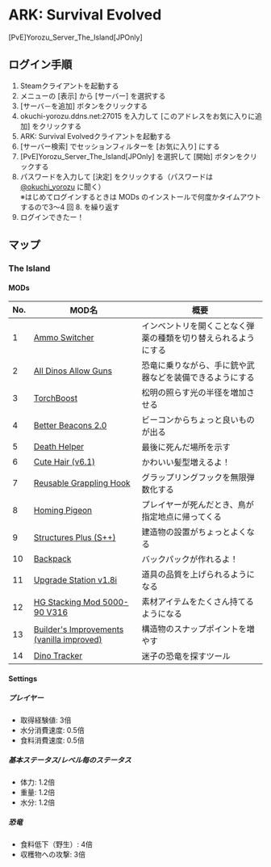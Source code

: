 # ARK: Survival Evolved
[PvE]Yorozu_Server_The_Island[JPOnly]

## ログイン手順
1. Steamクライアントを起動する
2. メニューの [表示] から [サーバー] を選択する
3. [サーバ－を追加] ボタンをクリックする
4. okuchi-yorozu.ddns.net:27015 を入力して [このアドレスをお気に入りに追加] をクリックする
5. ARK: Survival Evolvedクライアントを起動する
6. [サーバー検索] でセッションフィルターを [お気に入り] にする
7. [PvE]Yorozu_Server_The_Island[JPOnly] を選択して [開始] ボタンをクリックする
8. パスワードを入力して [決定] をクリックする（パスワードは [@okuchi_yorozu](https://twitter.com/okuchi_yorozu) に聞く）  
※はじめてログインするときは MODs のインストールで何度かタイムアウトするので3～4 回 8. を繰り返す
9. ログインできたー！

## マップ
### The Island
#### MODs
|No.|MOD名|概要|
|----|----|----|
|1|[Ammo Switcher](https://steamcommunity.com/sharedfiles/filedetails/?id=1439559887)|インベントリを開くことなく弾薬の種類を切り替えられるようにする|
|2|[All Dinos Allow Guns](https://steamcommunity.com/sharedfiles/filedetails/?id=1440414363)|恐竜に乗りながら、手に銃や武器などを装備できるようにする|
|3|[TorchBoost](https://steamcommunity.com/sharedfiles/filedetails/?id=478736056)|松明の照らす光の半径を増加させる|
|4|[Better Beacons 2.0](https://steamcommunity.com/sharedfiles/filedetails/?id=506506101)|ビーコンからちょっと良いものが出る|
|5|[Death Helper](https://steamcommunity.com/sharedfiles/filedetails/?id=566885854)|最後に死んだ場所を示す|
|6|[Cute Hair (v6.1)](https://steamcommunity.com/sharedfiles/filedetails/?id=618916953)|かわいい髪型増えるよ！|
|7|[Reusable Grappling Hook](https://steamcommunity.com/sharedfiles/filedetails/?id=633215081)|グラップリングフックを無限弾数化する|
|8|[Homing Pigeon](https://steamcommunity.com/sharedfiles/filedetails/?id=655261420)|プレイヤーが死んだとき、鳥が指定地点に帰ってくる|
|9|[Structures Plus (S++)](https://steamcommunity.com/sharedfiles/filedetails/?id=731604991)|建造物の設置がちょっとよくなる|
|10|[Backpack](https://steamcommunity.com/sharedfiles/filedetails/?id=736236773)|バックパックが作れるよ！|
|11|[Upgrade Station v1.8i](https://steamcommunity.com/sharedfiles/filedetails/?id=821530042)|道具の品質を上げられるようになる|
|12|[HG Stacking Mod 5000-90 V316](https://steamcommunity.com/sharedfiles/filedetails/?id=849985437)|素材アイテムをたくさん持てるようになる|
|13|[Builder's Improvements (vanilla improved)](https://steamcommunity.com/sharedfiles/filedetails/?id=854186603)|構造物のスナップポイントを増やす|
|14|[Dino Tracker](https://steamcommunity.com/sharedfiles/filedetails/?id=924933745)|迷子の恐竜を探すツール|

#### Settings
##### プレイヤー
- 取得経験値: 3倍
- 水分消費速度: 0.5倍
- 食料消費速度: 0.5倍
##### 基本ステータス/レベル毎のステータス
- 体力: 1.2倍
- 重量: 1.2倍
- 水分: 1.2倍
##### 恐竜
- 食料低下（野生）: 4倍
- 収穫物への攻撃: 3倍
